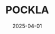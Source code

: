 ---  
layout: startup_page  
title: "POCKLA"  
id: "pockla.io"  
permalink: "/pocklapockla.io04012025/"  
website: "https://pockla.io/"  
funding_round: "Seed"  
funding_amount: "£1.6M"  
investors: "Venrex, Upside Ventures, Love Ventures, Shuttle, Syndicate Room"  
about: "POCKLA is a London-based adtech company offering an AI-powered content strategy and creation platform. It helps brands create authentic and engaging content by leveraging AI to understand and tap into audience conversations and preferences, bridging the gap between brands and their target market in the modern social media landscape."  
markets: "AdTech, AI, Marketing, Generative AI, Marketing Automation"  
hq: "London, England, United Kingdom"  
founded_year: "2021"  
linkedin: "https://www.linkedin.com/company/pockla"  
twitter: ""  
instagram: ""  
facebook: ""  
crunchbase: "https://www.crunchbase.com/organization/pockla"  
pitchbook: "https://pitchbook.com/profiles/company/589796-74"  

date_display: "01-Apr-2025"  
date: "2025-04-01"

# SEO Optimization  
meta_title: "POCKLA - Seed Funding (£1.6M)"  
meta_description: "POCKLA, POCKLA is a London-based adtech company offering an AI-powered content strategy and creation platform. It helps brands create authentic and engaging c..."  
meta_keywords: "POCKLA, AdTech, AI, Marketing, Generative AI, Marketing Automation, Seed funding"  
canonical_url: "https://startup.projectstartups.com/pocklapockla.io04012025/"  
---